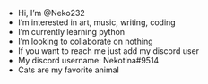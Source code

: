- Hi, I’m @Neko232
- I’m interested in art, music, writing, coding
- I’m currently learning python
- I’m looking to collaborate on nothing
- If you want to reach me just add my discord user
- My discord username: Nekotina#9514 
- Cats are my favorite animal
<!---
Neko232/Neko232 is a ✨ special ✨ repository because its `README.md` (this file) appears on your GitHub profile.
You can click the Preview link to take a look at your changes.
--->
